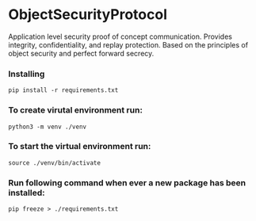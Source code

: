 # ObjectSecurityProtocol
Application level security proof of concept communication. Provides integrity, confidentiality, and replay protection. Based on the principles of object security and perfect forward secrecy.

### Installing 
```
pip install -r requirements.txt
```
### To create virutal environment run: 
```
python3 -m venv ./venv
```
### To start the virtual environment run: 
```
source ./venv/bin/activate
```
### Run following command when ever a new package has been installed: 
```
pip freeze > ./requirements.txt
```
